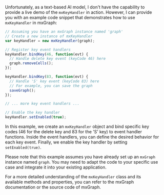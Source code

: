 Unfortunately, as a text-based AI model, I don't have the capability to provide a live demo of the `mxKeyHandler` in action. However, I can provide you with an example code snippet that demonstrates how to use `mxKeyHandler` in mxGraph:

```javascript
// Assuming you have an mxGraph instance named 'graph'
// Create a new instance of mxKeyHandler
var keyHandler = new mxKeyHandler(graph);

// Register key event handlers
keyHandler.bindKey(46, function(evt) {
  // Handle delete key event (keyCode 46) here
  graph.removeCells();
});

keyHandler.bindKey(83, function(evt) {
  // Handle 'S' key event (keyCode 83) here
  // For example, you can save the graph
  saveGraph();
});

// ... more key event handlers ...

// Enable the key handler
keyHandler.setEnabled(true);
```

In this example, we create an `mxKeyHandler` object and bind specific key codes (46 for the delete key and 83 for the 'S' key) to event handler functions. Inside the event handlers, you can define the desired behavior for each key event. Finally, we enable the key handler by setting `setEnabled(true)`.

Please note that this example assumes you have already set up an `mxGraph` instance named `graph`. You may need to adapt the code to your specific use case and integrate it into your existing application.

For a more detailed understanding of the `mxKeyHandler` class and its available methods and properties, you can refer to the mxGraph documentation or the source code of mxGraph.